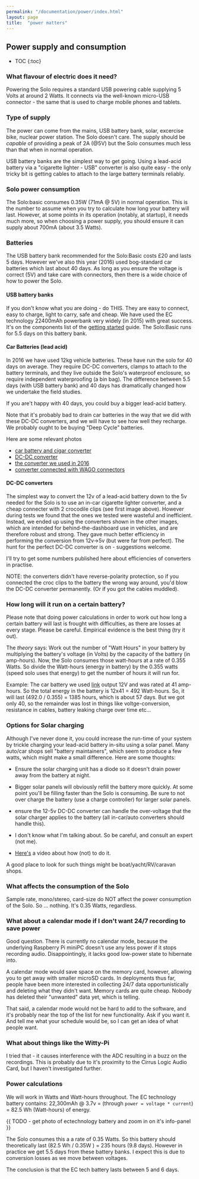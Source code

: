 ```yaml
---
permalink: "/documentation/power/index.html"
layout: page
title:  "power matters"
---
```


## Power supply and consumption

* TOC
{:toc}

### What flavour of electric does it need?

Powering the Solo requires a standard USB powering cable supplying 5
Volts at around 2 Watts.  It connects via the well-known micro-USB
connector - the same that is used to charge mobile phones and tablets.


### Type of supply

The power can come from the mains, USB battery bank, solar, excercise
bike, nuclear power station.  The Solo doesn't care.  The supply
should be _capable_ of providing a peak of 2A (@5V) but the Solo
consumes much less than that when in normal operation.

USB battery banks are the simplest way to get going.  Using a
lead-acid battery via a "cigarette lighter - USB" converter is also
quite easy - the only tricky bit is getting cables to attach to the
large battery terminals reliably.


### Solo power consumption

The Solo:basic consumes 0.35W (71mA @ 5V) in normal operation.
This is the number to assume when you try to calculate how long your
battery will last.  However, at some points in its operation
(notably, at startup), it needs much more, so when choosing a power
supply, you should ensure it can supply about 700mA (about 3.5 Watts).


### Batteries

The USB battery bank recommended for the Solo:Basic costs £20 and
lasts 5 days. However we've also this year (2016) used bog-standard
car batteries which last about 40 days.  As long as you ensure the
voltage is correct (5V) and take care with connectors, then there is a wide choice of how to power the Solo.


#### USB battery banks

If you don't know what you are doing - do THIS.  They are easy to
connect, easy to charge, light to carry, safe and cheap.  We have used
the EC technology 22400mAh powerbank very widely (in 2015) with great
success.  It's on the components list of the [getting
started](/documentation/getting-started.html) guide.  The Solo:Basic
runs for 5.5 days on this battery bank.  

####  Car Batteries (lead acid)

In 2016 we have used 12kg vehicle batteries.  These have run the solo
for 40 days on average. They require DC-DC converters, clamps to
attach to the battery terminals, and they live outside the Solo's
waterproof enclosure, so require independent waterproofing (a bin
bag).  The difference between 5.5 days (with USB battery bank) and 40
days has dramatically changed how we undertake the field studies.

If you are't happy with 40 days, you could buy a bigger lead-acid
battery.

Note that it's probably bad to drain car batteries in the way that we
did with these DC-DC converters, and we will have to see how well they
recharge.  We probably ought to be buying "Deep Cycle" batteries.

Here are some relevant photos

- [car battery and cigar converter](https://solo-system.github.io/img/car-solo-cigar-8x6.jpg)
- [DC-DC converter](https://solo-system.github.io/img/car-battery-dcdc-8x6.jpg)
- [the converter we used in 2016](https://solo-system.github.io/img/dcdc-8x6.jpg)
- [converter connected with WAGO connectors](https://solo-system.github.io/img/solo-car-dcdc-8x6.jpg)

#### DC-DC converters

The simplest way to convert the 12v of a lead-acid battery down to the
5v needed for the Solo is to use an in-car cigarette lighter
converter, and a cheap connecter with 2 crocodile clips (see first
image above).  However during tests we found that the ones we tested
were wasteful and inefficient.  Instead, we ended up using the
converters shown in the other images, which are intended for
behind-the-dashboard use in vehicles, and are therefore robust and
strong.  They gave much better efficiency in performing the conversion
from 12v->5v (but were far from perfect).  The hunt for the perfect
DC-DC converter is on - suggestions welcome.

I'll try to get some numbers published here about efficiencies of
converters in practise.  

NOTE: the converters didn't have reverse-polarity protection, so if
you connected the croc clips to the battery the wrong way around,
you'd blow the DC-DC converter permanently. (Or if you got the cables
muddled). 

### How long will it run on a certain battery?

Please note that doing power calculations in order to work out how
long a certain battery will last is frought with difficulties, as
there are losses at every stage.  Please be careful.  Empirical
evidence is the best thing (try it out).

The _theory_ says: Work out the number of "Watt Hours" in your battery
by multiplying the battery's voltage (in Volts) by the capacity of the
battery (in amp-hours).  Now, the Solo consumes those watt-hours at a
rate of 0.355 Watts.  So divide the Watt-hours (energy in battery) by
the 0.355 watts (speed solo uses that energy) to get the number of
hours it will run for.

Example: The car battery we used
[link](http://www.halfords.com/motoring/bulbs-blades-batteries/car-batteries/halfords-lead-acid-battery-hb063-3-yr-guarantee)
output 12V and was rated at 41 amp-hours.  So the total energy in the
battery is 12x41 = 492 Watt-hours.  So, it will last (492.0 / 0.355) =
1385 hours, which is about 57 days.  But we got only 40, so the
remainder was lost in things like voltge-conversion, resistance in
cables, battery leaking charge over time etc...

### Options for Solar charging

Although I've never done it, you could increase the run-time of your
system by trickle charging your lead-acid battery in-situ using a
solar panel.  Many auto/car shops sell "battery maintainers", which
seem to produce a few watts, which might make a small difference.  Here are some thoughts:

- Ensure the solar charging unit has a diode so it doesn't drain power
  away from the battery at night.

- Bigger solar panels will obviously refill the battery more quickly.
  At some point you'll be filling faster than the Solo is consuming.
  Be sure to not over charge the battery (use a charge controller) for
  larger solar panels.

- ensure the 12-5v DC-DC converter can handle the over-voltage that
  the solar charger applies to the battery (all in-car/auto converters
  should handle this).

- I don't know what I'm talking about.  So be careful, and consult an
  expert (not me).

- [Here's](https://www.youtube.com/watch?v=47CcB3EKpjw) a video about
  how (not) to do it.  

A good place to look for such things might be boat/yacht/RV/caravan
shops.


### What affects the consumption of the Solo

Sample rate, mono/stereo, card-size do NOT affect the power
consumption of the Solo.  So ... nothing.  It's 0.35 Watts, regardless.


### What about a calendar mode if I don't want 24/7 recording to save power

Good question.  There is currently no calendar mode, because the
underlying Raspberry Pi miniPC doesn't use any less power if it stops
recording audio.  Disappointingly, it lacks good low-power state to
hibernate into.

A calendar mode would save space on the memory card, however, allowing
you to get away with smaller microSD cards.  In deployments thus far,
people have been more interested in collecting 24/7 data
opportunistically and deleting what they didn't want.  Memory cards
are quite cheap.  Nobody has deleted their "unwanted" data yet, which
is telling.

That said, a calendar mode would not be hard to add to the software,
and it's probably near the top of the list for new functionality.  Ask
if you want it.  And tell me what your schedule would be, so I can get
an idea of what people want.

###  What about things like the Witty-Pi

I tried that - it causes interference with the ADC resulting in a buzz
on the recordings.  This is probably due to it's proximity to the
Cirrus Logic Audio Card, but I haven't investigated further.


### Power calculations

We will work in Watts and Watt-hours throughout.  The EC technology battery
contains: 22,300mAh @ 3.7v = (through `power = voltage * current`) =
82.5 Wh (Watt-hours) of energy.

{{ TODO - get photo of ectechnology battery and zoom in on it's info-panel }}

The Solo consumes this a a rate of 0.35 Watts.  So this battery should
theoretically last (82.5 Wh / 0.35W ) = 235 hours (9.8 days).  However
in practice we get 5.5 days from these battery banks.  I expect this
is due to conversion losses as we move between voltages.

The conclusion is that the EC tech battery lasts between 5 and 6 days.
